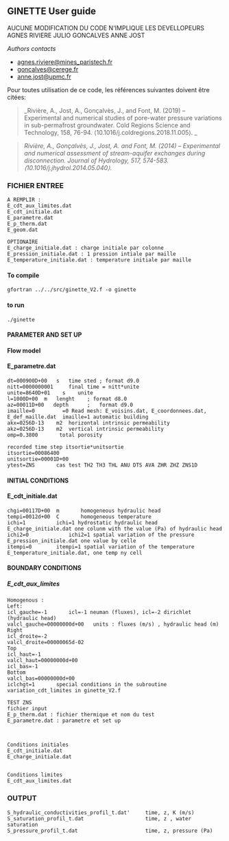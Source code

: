 ## GINETTE User guide
AUCUNE MODIFICATION DU CODE N'IMPLIQUE LES DEVELLOPEURS AGNES RIVIERE JULIO GONCALVES ANNE JOST

_Authors contacts_
- agnes.riviere@mines_paristech.fr
- goncalves@cerege.fr
- anne.jost@upmc.fr

Pour toutes utilisation de ce code, les références suivantes doivent être citées:

> _Rivière, A., Jost, A., Gonçalvès, J., and Font, M. (2019) – Experimental and numerical studies of pore-water pressure variations in sub-permafrost groundwater. Cold Regions Science and Technology, 158, 76-94. ⟨10.1016/j.coldregions.2018.11.005⟩. _

> _Rivière, A., Gonçalvès, J., Jost, A. and Font, M. (2014) – Experimental and numerical assessment of stream-aquifer exchanges during disconnection. Journal of Hydrology, 517, 574-583. ⟨10.1016/j.jhydrol.2014.05.040⟩._

### FICHIER ENTREE
    A REMPLIR :
    E_cdt_aux_limites.dat
    E_cdt_initiale.dat
    E_parametre.dat
    E_p_therm.dat
    E_geom.dat

    OPTIONAIRE
    E_charge_initiale.dat : charge initiale par colonne
    E_pression_initiale.dat : 1 pression intiale par maille
    E_temperature_initiale.dat : temperature initiale par maille

#### To compile 
    gfortran ../../src/ginette_V2.f -o ginette
#### to run
    ./ginette
#### PARAMETER AND SET UP  
#### Flow model 
#### E_parametre.dat
    dt=000900D+00	s	time sted ; format d9.0
    nitt=0000000001		final time = nitt*unite
    unite=8640D+01    s    unite
    l=1000D+00	m 	lenght    ; format d8.0
    az=00011D+00   depth      ;   format d9.0
    imaille=0	      =0 Read mesh: E_voisins.dat, E_coordonnees.dat, E_def_maille.dat  imaille=1 automatic building
    akx=0256D-13	m2	horizontal intrinsic permeability
    akz=0256D-13	m2	vertical intrinsic permeability
    omp=0.3800	     total porosity

    recorded time step itsortie*unitsortie
    itsortie=00086400
    unitsortie=00001D+00
    ytest=ZNS      	cas test TH2 TH3 THL ANU DTS AVA ZHR ZHZ ZNS1D
#### INITIAL CONDITIONS  
#### E_cdt_initiale.dat
    chgi=00117D+00 	m		homogeneous hydraulic head
    tempi=0012d+00	C		homogeneous temperature
    ichi=1			ichi=1 hydrostatic hydraulic head E_charge_initiale.dat one colunm with the value (Pa) of hydraulic head
    ichi2=0				ichi2=1 spatial variation of the pressure E_pression_initiale.dat one value by celle
    itempi=0		itempi=1 spatial variation of the temperature E_temperature_initiale.dat, one temp ny cell
#### BOUNDARY CONDITIONS  
##### E_cdt_aux_limites
    Homogenous :
    Left:
    icl_gauche=-1		icl=-1 neuman (fluxes), icl=-2 dirichlet (hydraulic head)
    valcl_gauche=00000000d+00	units : fluxes (m/s) , hydraulic head (m)
    Right
    icl_droite=-2
    valcl_droite=00000065d-02
    Top
    icl_haut=-1
    valcl_haut=00000000d+00
    icl_bas=-1
    Bottom
    valcl_bas=00000000d+00
    iclchgt=1		special conditions in the subroutine variation_cdt_limites in ginette_V2.f

    TEST ZNS
    fichier input
    E_p_therm.dat : fichier thermique et nom du test
    E_parametre.dat : parametre et set up



    Conditions initiales
    E_cdt_initiale.dat
    E_charge_initiale.dat


    Conditions limites
    E_cdt_aux_limites.dat


### OUTPUT  
    S_hydraulic_conductivities_profil_t.dat'     time, z, K (m/s) 
	S_saturation_profil_t.dat                    time, z , water saturation
    S_pressure_profil_t.dat						 time, z, pressure (Pa)










